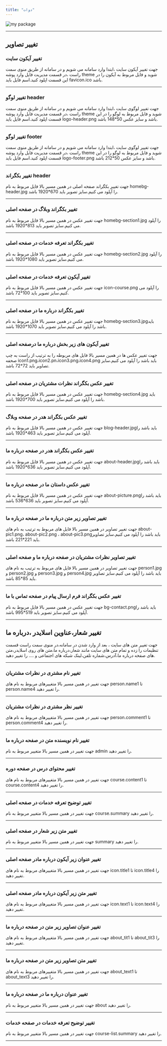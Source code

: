 ```yaml
---
title: "دوات"
---
```


![my package](davaatdpr.ir.png)


____
## تغییر تصاویر

### تغییر آیکون سایت

جهت تغییر آیکون سایت ،ابتدا وارد سامانه می شویم و در سامانه از طریق منوی سمت راست ،در قسمت مدیریت فایل وارد پوشه theme شوید و فایل مربوط به آیکون را در این قسمت اپلود کنید.اسم فایل باید favicon.ico باشد.
___
### تغییر لوگو header

جهت تغییر لوگوی سایت ،ابتدا وارد سامانه می شویم و در سامانه از طریق منوی سمت راست ،در قسمت مدیریت فایل وارد پوشه theme شوید و فایل مربوط به لوگو را در این قسمت اپلود کنید.اسم فایل باید logo-header.png باشد و سایز عکس 50*148 باشد.
___

### تغییر لوگو footer

جهت تغییر لوگوی سایت ،ابتدا وارد سامانه می شویم و در سامانه از طریق منوی سمت راست ،در قسمت مدیریت فایل وارد پوشه theme شوید و فایل مربوط به لوگو را در این قسمت اپلود کنید.اسم فایل باید logo-footer.png باشد و سایز عکس 50*212 باشد.
___

### تغییر بکگراند header

جهت تغییر بکگراند صفحه اصلی در همین مسیر بالا فایل مربوط به نام homebg-header.jpg را آپلود می کنیم.سایز تصویر باید 670*1920 باشد.
___

### تغییر بکگراند وبلاگ در صفحه اصلی
جهت تغییر عکس در همین مسیر بالا فایل مربوط به نام homebg-section1.jpg را آپلود می کنیم.سایز تصویر باید 813*1920 باشد.
___
### تغییر بکگراند تعرفه خدمات در صفحه اصلی 
جهت تغییر عکس در همین مسیر بالا فایل مربوط به نام homebg-section2.jpg را آپلود می کنیم.سایز تصویر باید 1080*1920 باشد.
___
### تغییر آیکون تعرفه خدمات در صفحه اصلی 
جهت تغییر عکس در همین مسیر بالا فایل مربوط به نام icon-course.png را آپلود می کنیم.سایز تصویر باید 100*72 باشد.
___
### تغییر بکگراند درباره ما در صفحه اصلی
جهت تغییر عکس در همین مسیر بالا فایل مربوط به نام homebg-section3.jpgباید باشد را آپلود می کنیم.سایز تصویر باید 1070*1920 باشد.
___
### تغییر آیکون های زیر بخش درباره ما درصفحه اصلی
جهت تغییر عکس ها در همین مسیر بالا فایل های مربوطه را به ترتیب از راست به چپ صحفه icon1.png،icon2.pn،icon3.png،icon4.png باید باشد را آپلود می کنیم.سایز تصاویر باید 72*72 باشد.
___
### تغییر عکس بکگراند نظرات مشتریان در صفحه اصلی
جهت تغییر عکس در همین مسیر بالا فایل مربوط به نام homebg-section4.jpg باید باشد را آپلود می کنیم.سایز تصویر باید 700*1920 باشد.
___
### تغییر عکس بکگراند هدر در صفحه وبلاگ  
جهت تغییر عکس در همین مسیر بالا فایل مربوط به نام blog-header.jpgباید باشد را آپلود می کنیم.سایز تصویر باید 463*1920 باشد.
___
### تغییر عکس بکگراند هدر در صفحه درباره ما  
جهت تغییر عکس در همین مسیر بالا فایل مربوط به نام about-header.jpgباید باشد را آپلود می کنیم.سایز تصویر باید 636*1920 باشد.
___
### تغییر عکس داستان ما در صفحه درباره ما  
جهت تغییر عکس در همین مسیر بالا فایل مربوط به نام about-picture.pngباید باشد را آپلود می کنیم.سایز تصویر باید 636*536 باشد.
___
### تغییر تصاویر زیر متن درباره ما در صفحه درباره ما  
جهت تغییر تصاویر در همین مسیر بالا فایل های مربوط به ترتیب به نام های about-pic1.png، about-pic2.png ، about-pic3.pngباید باشد را آپلود می کنیم.سایز تصاویر باید 221*221 باشد.
___
### تغییر تصاویر نظرات مشتریان در صفحه درباره ما  و صفحه اصلی
جهت تغییر تصاویر در همین مسیر بالا فایل های مربوط به ترتیب به نام های person1.jpg و person2.jpg و person3.jpg و person4.jpg باید باشد را آپلود می کنیم.سایز تصاویر باید 85*85 باشد.
___
### تغییر عکس بکگراند فرم ارسال پیام در صفحه تماس با ما  
جهت تغییر عکس در همین مسیر بالا فایل مربوط به نام bg-contact.pngباید باشد را آپلود می کنیم.سایز تصویر باید 519*995 باشد.
___
## تغییر شعار،عناوین اسلایدر ،درباره ما  
جهت تغییر متن های سایت ، بعد از وارد شدن در سامانه،در منوی سمت راست قسمت تنظیمات را زده و تمام متن های سایت مانند شعار،درباره ما،متن های روی اسلایدر،متن های صفحه درباره ما،آدرس،شماره تلفن،لینک شبکه های اجتماعی و .... را تغییر دهید.
	
___
### تغییر نام مشتری در نظرات مشتریان 
جهت تغییر در همین مسیر بالا متغییرهای مربوط به نام های person.name1 تا person.name4 را تغییر دهید.
___
### تغییر نظر مشتری در نظرات مشتریان 
جهت تغییر در همین مسیر بالا متغییرهای مربوط به نام های person.comment1 تا person.comment4 را تغییر دهید.
___
### تغییر نام نویسنده متن در صفحه درباره ما 
جهت تغییر در همین مسیر بالا متغییر مربوط به نام admin را تغییر دهید.
___
### تغییر محتوای درس در صفحه دوره 
جهت تغییر در همین مسیر بالا متغییرهای مربوط به نام های course.content1 تا course.content4 را تغییر دهید.
___
### تغییر توضیح تعرفه خدمات در صفحه اصلی
جهت تغییر در همین مسیر بالا متغییر مربوط به نام course.summary را تغییر دهید.
___
### تغییر متن زیر شعار در صفحه اصلی
جهت تغییر در همین مسیر بالا متغییر مربوط به نام summary را تغییر دهید.
___
### تغییر عنوان زیر آیکون درباره مادر صفحه اصلی
جهت تغییر در همین مسیر بالا متغییرهای مربوط به نام های icon.title1 تا icon.title4 را تغییر دهید.
___
### تغییر متن زیر آیکون درباره مادر صفحه اصلی
جهت تغییر در همین مسیر بالا متغییرهای مربوط به نام های icon.text1 تا icon.text4 را تغییر دهید.
___
### تغییر عنوان تصاویر زیر متن در صفحه درباره ما 
جهت تغییر در همین مسیر بالا متغییرهای مربوط به نام های about_tit1 تا about_tit3 را تغییر دهید.
___
### تغییر متن تصاویر زیر متن در صفحه درباره ما 
جهت تغییر در همین مسیر بالا متغییرهای مربوط به نام های about_text1 تا about_text3 را تغییر دهید.
___
### تغییر عنوان درباره ما در صفحه درباره ما
جهت تغییر در همین مسیر بالا متغییر مربوط به نام about را تغییر دهید.
___
### تغییر توضیح تعرفه خدمات در صفحه خدمات
جهت تغییر در همین مسیر بالا متغییر مربوط به نام course-list.summary را تغییر دهید.
___
